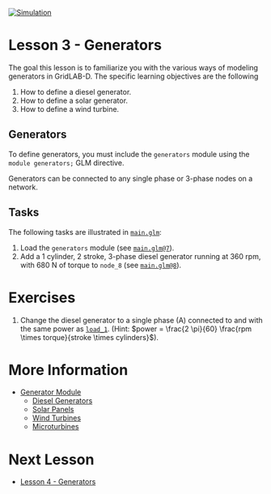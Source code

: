 [![Simulation](../../actions/workflows/main.yml/badge.svg)](../../actions/workflows/main.yml)

# Lesson 3 - Generators

The goal this lesson is to familiarize you with the various ways of modeling generators in GridLAB-D. The specific learning objectives are the following

1. How to define a diesel generator.
2. How to define a solar generator.
3. How to define a wind turbine.

## Generators

To define generators, you must include the `generators` module using the `module generators;` GLM directive.

Generators can be connected to any single phase or 3-phase nodes on a network. 

## Tasks

The following tasks are illustrated in [`main.glm`](main.glm):

1. Load the `generators` module (see [`main.glm@7`](main.glm#L7)).
1. Add a 1 cylinder, 2 stroke, 3-phase diesel generator running at 360 rpm, with 680 N of torque to `node_8` (see [`main.glm@8`](main.glm#L8-L19)).

# Exercises

1. Change the diesel generator to a single phase (A) connected to and with the same power as [`load_1`](https://github.com/arras-energy/gridlabd-models/blob/master/gridlabd-4/IEEE/123.glm#L411-L418). (Hint: $power = \frac{2 \pi}{60} \frac{rpm \times torque}{stroke \times cylinders}$).

# More Information

* [Generator Module](https://docs.gridlabd.us/index.html?owner=arras-energy&project=gridlabd&branch=master&folder=/Module/Generators&doc=/Module/Generators/Diesel_dg.md)
    * [Diesel Generators](https://docs.gridlabd.us/_page.html?owner=arras-energy&project=gridlabd&branch=master&folder=/Module/Generators&doc=/Module/Generators/Diesel_dg.md)
    * [Solar Panels](https://docs.gridlabd.us/_page.html?owner=arras-energy&project=gridlabd&branch=master&folder=/Module/Generators&doc=/Module/Generators/Solar.md)
    * [Wind Turbines](https://docs.gridlabd.us/_page.html?owner=arras-energy&project=gridlabd&branch=master&folder=/Module/Generators&doc=/Module/Generators/Windturb_dg.md)
    * [Microturbines](https://docs.gridlabd.us/_page.html?owner=arras-energy&project=gridlabd&branch=master&folder=/Module/Generators&doc=/Module/Generators/Microturbine.md)

# Next Lesson

* [Lesson 4 - Generators](../../../lesson-4)
